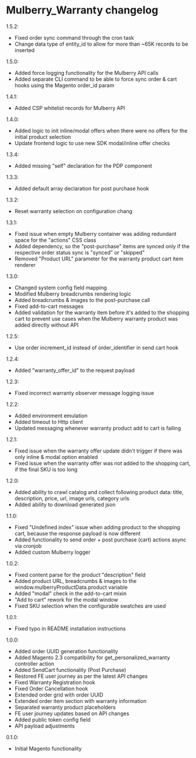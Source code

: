 Mulberry_Warranty changelog
========================

1.5.2:
- Fixed order sync command through the cron task
- Change data type of entity_id to allow for more than ~65K records to be inserted

1.5.0:
- Added force logging functionality for the Mulberry API calls
- Added separate CLI command to be able to force sync order & cart hooks using the Magento order_id param

1.4.1:
- Added CSP whitelist records for Mulberry API

1.4.0:
- Added logic to init inline/modal offers when there were no offers for the initial product selection
- Update frontend logic to use new SDK modal/inline offer checks

1.3.4:
- Added missing "self" declaration for the PDP component

1.3.3:
- Added default array declaration for post purchase hook

1.3.2:
- Reset warranty selection on configuration chang

1.3.1:
- Fixed issue when empty Mulberry container was adding redundant space for the "actions" CSS class
- Added dependency, so the "post-purchase" items are synced only if the respective order status sync is "synced" or "skipped"
- Removed "Product URL" parameter for the warranty product cart item renderer

1.3.0:
- Changed system config field mapping
- Modified Mulberry breadcrumbs rendering logic
- Added breadcrumbs & images to the post-purchase call
- Fixed add-to-cart messages
- Added validation for the warranty item before it's added to the shopping cart to prevent use cases when the Mulberry warranty product was added directly without API

1.2.5:
- Use order increment_id instead of order_identifier in send cart hook

1.2.4:
- Added "warranty_offer_id" to the request payload

1.2.3:
- Fixed incorrect warranty observer message logging issue

1.2.2:
- Added environment emulation
- Added timeout to Http client
- Updated messaging whenever warranty product add to cart is failing

1.2.1:
- Fixed issue when the warranty offer update didn't trigger if there was only inline & modal option enabled
- Fixed issue when the warranty offer was not added to the shopping cart, if the final SKU is too long

1.2.0:
- Added ability to crawl catalog and collect following product data: title, description, price, url, image urls, category urls
- Added ability to download generated json

1.1.0:
- Fixed "Undefined index" issue when adding product to the shopping cart, because the response payload is now different
- Added functionality to send order + post purchase (cart) actions async via cronjob
- Added custom Mulberry logger

1.0.2:
- Fixed content parse for the product "description" field
- Added product URL, breadcrumbs & images to the window.mulberryProductData.product variable
- Added "modal" check in the add-to-cart mixin
- "Add to cart" rework for the modal window
- Fixed SKU selection when the configurable swatches are used

1.0.1:
- Fixed typo in README installation instructions

1.0.0:
- Added order UUID generation functionality
- Added Magento 2.3 compatibility for get_personalized_warranty controller action
- Added SendCart functionality (Post Purchase)
- Restored FE user journey as per the latest API changes
- Fixed Warranty Registration hook
- Fixed Order Cancellation hook
- Extended order grid with order UUID
- Extended order item section with warranty information
- Separated warranty product placeholders
- FE user journey updates based on API changes
- Added public token config field
- API payload adjustments

0.1.0:
- Initial Magento functionality
